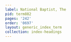 ```yaml
---
label: National Baptist, The
pid: term882
pages: '242'
order: '0697'
layout: generic_index_term
collection: index-headings
---
```


